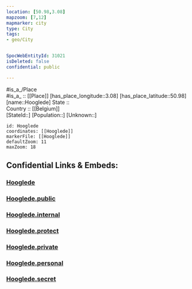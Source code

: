 ```yaml
---
location: [50.98,3.08] 
mapzoom: [7,12] 
mapmarker: city 
type: City
tags:
- geo/City


SpocWebEntityId: 31021
isDeleted: false
confidential: public

---
```

#is_a_/Place  
#is_a_ :: [[Place]] 
[has_place_longitude::3.08] 
[has_place_latitude::50.98] 
[name::Hooglede] 
State ::  
Country :: [[Belgium]]  
[StateId::] 
[Population::] 
[Unknown::] 


```leaflet
id: Hooglede
coordinates: [[Hooglede]] 
markerFile: [[Hooglede]] 
defaultZoom: 11 
maxZoom: 18
```


## Confidential Links & Embeds: 

### [Hooglede](/_Standards/Earth/Continent/Europe/Europe~West/Belgium/Regions~Belgium/Vlaanderen/counties~Vlaanderen/West_Flanders/City/Hooglede.md) 

### [Hooglede.public](/_public/Earth/Continent/Europe/Europe~West/Belgium/Regions~Belgium/Vlaanderen/counties~Vlaanderen/West_Flanders/City/Hooglede.public.md) 

### [Hooglede.internal](/_internal/Earth/Continent/Europe/Europe~West/Belgium/Regions~Belgium/Vlaanderen/counties~Vlaanderen/West_Flanders/City/Hooglede.internal.md) 

### [Hooglede.protect](/_protect/Earth/Continent/Europe/Europe~West/Belgium/Regions~Belgium/Vlaanderen/counties~Vlaanderen/West_Flanders/City/Hooglede.protect.md) 

### [Hooglede.private](/_private/Earth/Continent/Europe/Europe~West/Belgium/Regions~Belgium/Vlaanderen/counties~Vlaanderen/West_Flanders/City/Hooglede.private.md) 

### [Hooglede.personal](/_personal/Earth/Continent/Europe/Europe~West/Belgium/Regions~Belgium/Vlaanderen/counties~Vlaanderen/West_Flanders/City/Hooglede.personal.md) 

### [Hooglede.secret](/_secret/Earth/Continent/Europe/Europe~West/Belgium/Regions~Belgium/Vlaanderen/counties~Vlaanderen/West_Flanders/City/Hooglede.secret.md)

